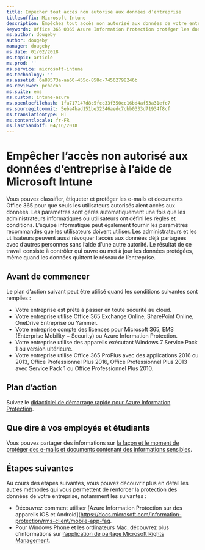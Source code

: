 ```yaml
---
title: Empêcher tout accès non autorisé aux données d’entreprise
titlesuffix: Microsoft Intune
description: Empêchez tout accès non autorisé aux données de votre entreprise quand elles sont partagées hors du réseau de l’entreprise via Microsoft Intune.
keywords: Office 365 O365 Azure Information Protection protéger les données à l’extérieur du réseau données d’entreprise
ms.author: dougeby
author: dougeby
manager: dougeby
ms.date: 01/02/2018
ms.topic: article
ms.prod: ''
ms.service: microsoft-intune
ms.technology: ''
ms.assetid: 6a88573a-aa60-455c-858c-74562798246b
ms.reviewer: pchacon
ms.suite: ems
ms.custom: intune-azure
ms.openlocfilehash: 1fa717147d8c5fcc33f350cc16bd4af53a31efc7
ms.sourcegitcommit: 5eba4bad151be32346aedc7cbb0333d71934f8cf
ms.translationtype: HT
ms.contentlocale: fr-FR
ms.lasthandoff: 04/16/2018
---
```

# <a name="prevent-unauthorized-access-to-company-data-using-microsoft-intune"></a>Empêcher l’accès non autorisé aux données d’entreprise à l’aide de Microsoft Intune

Vous pouvez classifier, étiqueter et protéger les e-mails et documents Office 365 pour que seuls les utilisateurs autorisés aient accès aux données. Les paramètres sont gérés automatiquement une fois que les administrateurs informatiques ou utilisateurs ont défini les règles et conditions. L’équipe informatique peut également fournir les paramètres recommandés que les utilisateurs doivent utiliser. Les administrateurs et les utilisateurs peuvent aussi révoquer l’accès aux données déjà partagées avec d’autres personnes sans l’aide d’une autre autorité. Le résultat de ce travail consiste à contrôler qui ouvre ou met à jour les données protégées, même quand les données quittent le réseau de l’entreprise. 

## <a name="before-you-begin"></a>Avant de commencer

Le plan d’action suivant peut être utilisé quand les conditions suivantes sont remplies :
* Votre entreprise est prête à passer en toute sécurité au cloud.
* Votre entreprise utilise Office 365 Exchange Online, SharePoint Online, OneDrive Entreprise ou Yammer.
* Votre entreprise compte des licences pour Microsoft 365, EMS (Enterprise Mobility + Security) ou Azure Information Protection.
* Votre entreprise utilise des appareils exécutant Windows 7 Service Pack 1 ou version ultérieure.
* Votre entreprise utilise Office 365 ProPlus avec des applications 2016 ou 2013, Office Professionnel Plus 2016, Office Professionnel Plus 2013 avec Service Pack 1 ou Office Professionnel Plus 2010.

## <a name="action-plan"></a>Plan d’action

Suivez le [didacticiel de démarrage rapide pour Azure Information Protection](https://docs.microsoft.com/information-protection/get-started/infoprotect-quick-start-tutorial).  

## <a name="what-to-tell-employees-and-students"></a>Que dire à vos employés et étudiants

Vous pouvez partager des informations sur [la façon et le moment de protéger des e-mails et documents contenant des informations sensibles](https://docs.microsoft.com/information-protection/deploy-use/help-users).

## <a name="next-steps"></a>Étapes suivantes

Au cours des étapes suivantes, vous pouvez découvrir plus en détail les autres méthodes qui vous permettent de renforcer la protection des données de votre entreprise, notamment les suivantes : 

* Découvrez comment utiliser [Azure Information Protection sur des appareils iOS et Android](https://docs.microsoft.com/information-protection/rms-client/mobile-app-faq.
* Pour Windows Phone et les ordinateurs Mac, découvrez plus d’informations sur [l’application de partage Microsoft Rights Management](https://technet.microsoft.com/dn451248).
